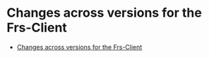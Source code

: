 # Changes across versions for the Frs-Client

- [Changes across versions for the Frs-Client](#changes-across-versions-for-the-frs-client)
 